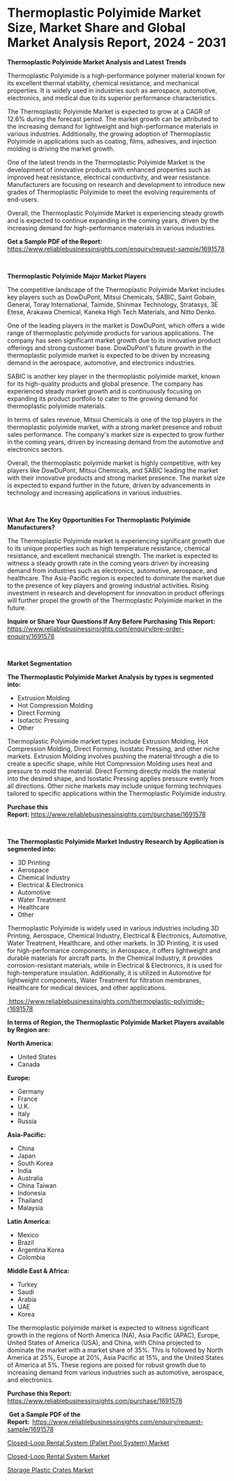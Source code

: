 <p><h1>Thermoplastic Polyimide Market Size, Market Share and Global Market Analysis Report, 2024 - 2031</h1></p><p><strong>Thermoplastic Polyimide Market Analysis and Latest Trends</strong></p>
<p><p>Thermoplastic Polyimide is a high-performance polymer material known for its excellent thermal stability, chemical resistance, and mechanical properties. It is widely used in industries such as aerospace, automotive, electronics, and medical due to its superior performance characteristics.</p><p>The Thermoplastic Polyimide Market is expected to grow at a CAGR of 12.6% during the forecast period. The market growth can be attributed to the increasing demand for lightweight and high-performance materials in various industries. Additionally, the growing adoption of Thermoplastic Polyimide in applications such as coating, films, adhesives, and injection molding is driving the market growth.</p><p>One of the latest trends in the Thermoplastic Polyimide Market is the development of innovative products with enhanced properties such as improved heat resistance, electrical conductivity, and wear resistance. Manufacturers are focusing on research and development to introduce new grades of Thermoplastic Polyimide to meet the evolving requirements of end-users.</p><p>Overall, the Thermoplastic Polyimide Market is experiencing steady growth and is expected to continue expanding in the coming years, driven by the increasing demand for high-performance materials in various industries.</p></p>
<p><strong>Get a Sample PDF of the Report:&nbsp;</strong> <a href="https://www.reliablebusinessinsights.com/enquiry/request-sample/1691578">https://www.reliablebusinessinsights.com/enquiry/request-sample/1691578</a></p>
<p>&nbsp;</p>
<p><strong>Thermoplastic Polyimide Major Market Players</strong></p>
<p><p>The competitive landscape of the Thermoplastic Polyimide Market includes key players such as DowDuPont, Mitsui Chemicals, SABIC, Saint Gobain, General, Toray International, Taimide, Shinmax Technology, Stratasys, 3E Etese, Arakawa Chemical, Kaneka High Tech Materials, and Nitto Denko.</p><p>One of the leading players in the market is DowDuPont, which offers a wide range of thermoplastic polyimide products for various applications. The company has seen significant market growth due to its innovative product offerings and strong customer base. DowDuPont's future growth in the thermoplastic polyimide market is expected to be driven by increasing demand in the aerospace, automotive, and electronics industries.</p><p>SABIC is another key player in the thermoplastic polyimide market, known for its high-quality products and global presence. The company has experienced steady market growth and is continuously focusing on expanding its product portfolio to cater to the growing demand for thermoplastic polyimide materials.</p><p>In terms of sales revenue, Mitsui Chemicals is one of the top players in the thermoplastic polyimide market, with a strong market presence and robust sales performance. The company's market size is expected to grow further in the coming years, driven by increasing demand from the automotive and electronics sectors.</p><p>Overall, the thermoplastic polyimide market is highly competitive, with key players like DowDuPont, Mitsui Chemicals, and SABIC leading the market with their innovative products and strong market presence. The market size is expected to expand further in the future, driven by advancements in technology and increasing applications in various industries.</p></p>
<p>&nbsp;</p>
<p><strong>What Are The Key Opportunities For Thermoplastic Polyimide Manufacturers?</strong></p>
<p><p>The Thermoplastic Polyimide market is experiencing significant growth due to its unique properties such as high temperature resistance, chemical resistance, and excellent mechanical strength. The market is expected to witness a steady growth rate in the coming years driven by increasing demand from industries such as electronics, automotive, aerospace, and healthcare. The Asia-Pacific region is expected to dominate the market due to the presence of key players and growing industrial activities. Rising investment in research and development for innovation in product offerings will further propel the growth of the Thermoplastic Polyimide market in the future.</p></p>
<p><strong>Inquire or Share Your Questions If Any Before Purchasing This Report:</strong> <a href="https://www.reliablebusinessinsights.com/enquiry/pre-order-enquiry/1691578">https://www.reliablebusinessinsights.com/enquiry/pre-order-enquiry/1691578</a></p>
<p>&nbsp;</p>
<p><strong>Market Segmentation</strong></p>
<p><strong>The Thermoplastic Polyimide Market Analysis by types is segmented into:</strong></p>
<p><ul><li>Extrusion Molding</li><li>Hot Compression Molding</li><li>Direct Forming</li><li>Isotactic Pressing</li><li>Other</li></ul></p>
<p><p>Thermoplastic Polyimide market types include Extrusion Molding, Hot Compression Molding, Direct Forming, Isostatic Pressing, and other niche markets. Extrusion Molding involves pushing the material through a die to create a specific shape, while Hot Compression Molding uses heat and pressure to mold the material. Direct Forming directly molds the material into the desired shape, and Isostatic Pressing applies pressure evenly from all directions. Other niche markets may include unique forming techniques tailored to specific applications within the Thermoplastic Polyimide industry.</p></p>
<p><strong>Purchase this Report:&nbsp;</strong><a href="https://www.reliablebusinessinsights.com/purchase/1691578">https://www.reliablebusinessinsights.com/purchase/1691578</a></p>
<p>&nbsp;</p>
<p><strong>The Thermoplastic Polyimide Market Industry Research by Application is segmented into:</strong></p>
<p><ul><li>3D Printing</li><li>Aerospace</li><li>Chemical Industry</li><li>Electrical & Electronics</li><li>Automotive</li><li>Water Treatment</li><li>Healthcare</li><li>Other</li></ul></p>
<p><p>Thermoplastic Polyimide is widely used in various industries including 3D Printing, Aerospace, Chemical Industry, Electrical & Electronics, Automotive, Water Treatment, Healthcare, and other markets. In 3D Printing, it is used for high-performance components; in Aerospace, it offers lightweight and durable materials for aircraft parts. In the Chemical Industry, it provides corrosion-resistant materials, while in Electrical & Electronics, it is used for high-temperature insulation. Additionally, it is utilized in Automotive for lightweight components, Water Treatment for filtration membranes, Healthcare for medical devices, and other applications.</p></p>
<p><a href="https://www.reliablebusinessinsights.com/thermoplastic-polyimide-r1691578">&nbsp;https://www.reliablebusinessinsights.com/thermoplastic-polyimide-r1691578</a></p>
<p><strong>In terms of Region, the Thermoplastic Polyimide Market Players available by Region are:</strong></p>
<p>
    <p> <strong> North America: </strong>
        <ul>
            <li>United States</li>
            <li>Canada</li>
        </ul>
        </p> 
    <p> <strong> Europe: </strong>
        <ul>
            <li>Germany</li>
            <li>France</li>
            <li>U.K.</li>
            <li>Italy</li>
            <li>Russia</li>
        </ul>
        </p> 
    <p> <strong> Asia-Pacific: </strong>
        <ul>
            <li>China</li>
            <li>Japan</li>
            <li>South Korea</li>
            <li>India</li>
            <li>Australia</li>
            <li>China Taiwan</li>
            <li>Indonesia</li>
            <li>Thailand</li>
            <li>Malaysia</li>
        </ul>
        </p> 
    <p> <strong> Latin America: </strong>
        <ul>
            <li>Mexico</li>
            <li>Brazil</li>
            <li>Argentina Korea</li>
            <li>Colombia</li>
        </ul>
        </p> 
    <p> <strong> Middle East & Africa: </strong>
        <ul>
            <li>Turkey</li>
            <li>Saudi</li>
            <li>Arabia</li>
            <li>UAE</li>
            <li>Korea</li>
        </ul>
    </p>
    </p>
<p><p>The thermoplastic polyimide market is expected to witness significant growth in the regions of North America (NA), Asia Pacific (APAC), Europe, United States of America (USA), and China, with China projected to dominate the market with a market share of 35%. This is followed by North America at 25%, Europe at 20%, Asia Pacific at 15%, and the United States of America at 5%. These regions are poised for robust growth due to increasing demand from various industries such as automotive, aerospace, and electronics.</p></p>
<p><strong>Purchase this Report: </strong><a href="https://www.reliablebusinessinsights.com/purchase/1691578">https://www.reliablebusinessinsights.com/purchase/1691578</a></p>
<p>&nbsp;<strong>Get a Sample PDF of the Report:&nbsp;&nbsp;</strong><a href="https://www.reliablebusinessinsights.com/enquiry/request-sample/1691578">https://www.reliablebusinessinsights.com/enquiry/request-sample/1691578</a></p>
<p><strong></strong></p>
<p><p><a href="https://github.com/khlifeservices/Market-Research-Report-List-1/blob/main/closed-loop-rental-system-pallet-pool-system-market.md">Closed-Loop Rental System (Pallet Pool System) Market</a></p><p><a href="https://github.com/lukmanduiky01/Market-Research-Report-List-1/blob/main/closed-loop-rental-system-market.md">Closed-Loop Rental System Market</a></p><p><a href="https://github.com/theanastasiyah/Market-Research-Report-List-1/blob/main/storage-plastic-crates-market.md">Storage Plastic Crates Market</a></p></p>